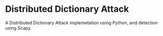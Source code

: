 # Distributed Dictionary Attack

A Distributed Dictionary Attack implemetation using Python, and detection using Scapy.

